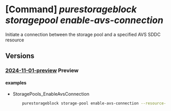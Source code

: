# [Command] _purestorageblock storagepool enable-avs-connection_

Initiate a connection between the storage pool and a specified AVS SDDC resource

## Versions

### [2024-11-01-preview](/Resources/mgmt-plane/L3N1YnNjcmlwdGlvbnMve30vcmVzb3VyY2Vncm91cHMve30vcHJvdmlkZXJzL3B1cmVzdG9yYWdlLmJsb2NrL3N0b3JhZ2Vwb29scy97fS9lbmFibGVhdnNjb25uZWN0aW9u/2024-11-01-preview.xml) **Preview**

<!-- mgmt-plane /subscriptions/{}/resourcegroups/{}/providers/purestorage.block/storagepools/{}/enableavsconnection 2024-11-01-preview -->

#### examples

- StoragePools_EnableAvsConnection
    ```bash
        purestorageblock storage-pool enable-avs-connection --resource-group rgpurestorage --storage-pool-name storagePoolname --sddc-resource-id tghkgktlddwlszbeh
    ```
